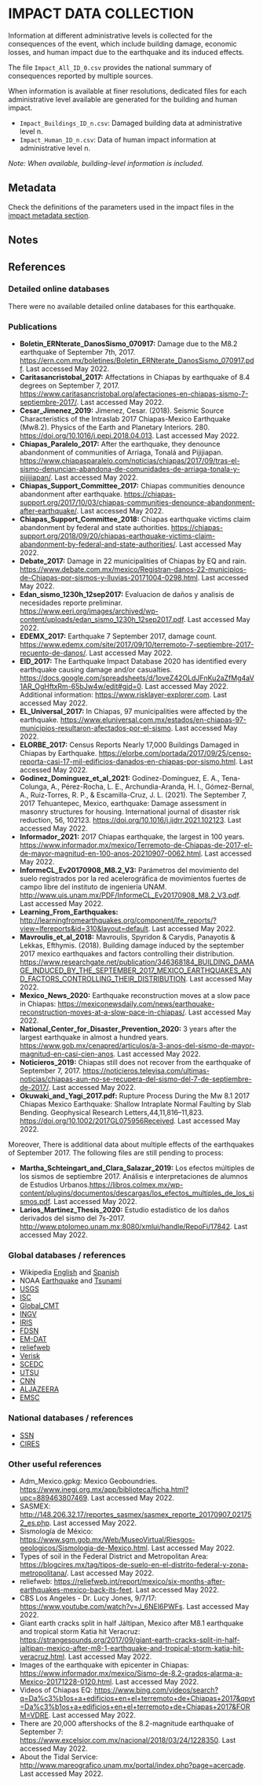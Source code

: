 # IMPACT DATA COLLECTION


Information at different administrative levels is collected for the consequences of the event, 
which include building damage, economic losses, and human impact due to the earthquake and its induced effects.

The file `Impact_All_ID_0.csv` provides the national summary of consequences reported by multiple sources.

When information is available at finer resolutions, dedicated files for each administrative level
available are generated for the building and human impact.

- `Impact_Buildings_ID_n.csv`: Damaged building data at administrative level n.
- `Impact_Human_ID_n.csv`: Data of human impact information at administrative level n.

_Note: When available, building-level information is included._


## Metadata

Check the definitions of the parameters used in the impact files in the [impact metadata section](https://gitlab.openquake.org/risk/ecd/-/blob/main/metadata.md#impact-data).


## Notes


## References


### Detailed online databases
There were no available detailed online databases for this earthquake.


### Publications
- **Boletin_ERNterate_DanosSismo_070917:** Damage due to the M8.2 earthquake of September 7th, 2017. https://ern.com.mx/boletines/Boletin_ERNterate_DanosSismo_070917.pdf. Last accessed May 2022.
- **Caritasancristobal_2017:** Affectations in Chiapas by earthquake of 8.4 degrees on September 7, 2017. https://www.caritasancristobal.org/afectaciones-en-chiapas-sismo-7-septiembre-2017/. Last accessed May 2022.
- **Cesar_Jimenez_2019:** Jimenez, Cesar. (2018). Seismic Source Characteristics of the Intraslab 2017 Chiapas-Mexico Earthquake (Mw8.2). Physics of the Earth and Planetary Interiors. 280. https://doi.org/10.1016/j.pepi.2018.04.013. Last accessed May 2022.
- **Chiapas_Paralelo_2017:** After the earthquake, they denounce abandonment of communities of Arriaga, Tonalá and Pijijiapan. https://www.chiapasparalelo.com/noticias/chiapas/2017/09/tras-el-sismo-denuncian-abandona-de-comunidades-de-arriaga-tonala-y-pijijiapan/. Last accessed May 2022.
- **Chiapas_Support_Committee_2017:** Chiapas communities denounce abandonment after earthquake. https://chiapas-support.org/2017/10/03/chiapas-communities-denounce-abandonment-after-earthquake/. Last accessed May 2022.
- **Chiapas_Support_Committee_2018:** Chiapas earthquake victims claim abandonment by federal and state authorities. https://chiapas-support.org/2018/09/20/chiapas-earthquake-victims-claim-abandonment-by-federal-and-state-authorities/. Last accessed May 2022. 
- **Debate_2017:** Damage in 22 municipalities of Chiapas by EQ and rain. https://www.debate.com.mx/mexico/Registran-danos-22-municipios-de-Chiapas-por-sismos-y-lluvias-20171004-0298.html. Last accessed May 2022.
- **Edan_sismo_1230h_12sep2017:** Evaluacion de daños y analisis de necesidades reporte preliminar. https://www.eeri.org/images/archived/wp-content/uploads/edan_sismo_1230h_12sep2017.pdf. Last accessed May 2022.
- **EDEMX_2017:** Earthquake 7 September 2017, damage count. https://www.edemx.com/site/2017/09/10/terremoto-7-septiembre-2017-recuento-de-danos/. Last accessed May 2022.
- **EID_2017:** The Earthquake Impact Database 2020 has identified every earthquake causing damage and/or casualties. https://docs.google.com/spreadsheets/d/1oveZ42OLdJFnKu2aZfMg4aV1AR_OgHftxRm-65bJw4w/edit#gid=0. Last accessed May 2022. Additional information: https://www.risklayer-explorer.com. Last accessed May 2022.
- **EL_Universal_2017:** In Chiapas, 97 municipalities were affected by the earthquake. https://www.eluniversal.com.mx/estados/en-chiapas-97-municipios-resultaron-afectados-por-el-sismo. Last accessed May 2022.
- **ELORBE_2017:** Census Reports Nearly 17,000 Buildings Damaged in Chiapas by Earthquake. https://elorbe.com/portada/2017/09/25/censo-reporta-casi-17-mil-edificios-danados-en-chiapas-por-sismo.html. Last accessed May 2022.
- **Godinez_Dominguez_et_al_2021:** Godínez-Domínguez, E. A., Tena-Colunga, A., Pérez-Rocha, L. E., Archundia-Aranda, H. I., Gómez-Bernal, A., Ruiz-Torres, R. P., & Escamilla-Cruz, J. L. (2021). The September 7, 2017 Tehuantepec, Mexico, earthquake: Damage assessment in masonry structures for housing. International journal of disaster risk reduction, 56, 102123. https://doi.org/10.1016/j.ijdrr.2021.102123. Last accessed May 2022.
- **Informador_2021:** 2017 Chiapas earthquake, the largest in 100 years. https://www.informador.mx/mexico/Terremoto-de-Chiapas-de-2017-el-de-mayor-magnitud-en-100-anos-20210907-0062.html. Last accessed May 2022.
- **InformeCL_Ev20170908_M8.2_V3:** Parámetros del movimiento del suelo registrados por la red acelerográfica de movimientos fuertes de campo libre del instituto de ingeniería UNAM. http://www.uis.unam.mx/PDF/InformeCL_Ev20170908_M8.2_V3.pdf. Last accessed May 2022. 
- **Learning_From_Earthquakes:** http://learningfromearthquakes.org/component/lfe_reports/?view=lfereports&id=310&layout=default. Last accessed May 2022.
- **Mavroulis_et_al_2018:** Mavroulis, Spyridon & Carydis, Panayotis & Lekkas, Efthymis. (2018). Building damage induced by the september 2017 mexico earthquakes and factors controlling their distribution. https://www.researchgate.net/publication/346368184_BUILDING_DAMAGE_INDUCED_BY_THE_SEPTEMBER_2017_MEXICO_EARTHQUAKES_AND_FACTORS_CONTROLLING_THEIR_DISTRIBUTION. Last accessed May 2022.
- **Mexico_News_2020:** Earthquake reconstruction moves at a slow pace in Chiapas: https://mexiconewsdaily.com/news/earthquake-reconstruction-moves-at-a-slow-pace-in-chiapas/. Last accessed May 2022.
- **National_Center_for_Disaster_Prevention_2020:**  3 years after the largest earthquake in almost a hundred years. https://www.gob.mx/cenapred/articulos/a-3-anos-del-sismo-de-mayor-magnitud-en-casi-cien-anos. Last accessed May 2022.
- **Noticieros_2019:** Chiapas still does not recover from the earthquake of September 7, 2017. https://noticieros.televisa.com/ultimas-noticias/chiapas-aun-no-se-recupera-del-sismo-del-7-de-septiembre-de-2017/. Last accessed May 2022.
- **Okuwaki_and_Yagi_2017.pdf:** Rupture Process During the Mw 8.1 2017 Chiapas Mexico Earthquake: Shallow Intraplate Normal Faulting by Slab Bending. Geophysical Research Letters,44,11,816–11,823. https://doi.org/10.1002/2017GL075956Received.  Last accessed May 2022.

Moreover, There is additional data about multiple effects of the earthquakes of September 2017. The following files are still pending to process:
- **Martha_Schteingart_and_Clara_Salazar_2019:** Los efectos múltiples de los sismos de septiembre 2017. Análisis e interpretaciones de alumnos de Estudios Urbanos.https://libros.colmex.mx/wp-content/plugins/documentos/descargas/los_efectos_multiples_de_los_sismos.pdf. Last accessed May 2022.
- **Larios_Martinez_Thesis_2020:** Estudio estadístico de los daños derivados del sismo del 7s-2017. http://www.ptolomeo.unam.mx:8080/xmlui/handle/RepoFi/17842. Last accessed May 2022.


### Global databases / references
- Wikipedia [English](https://en.wikipedia.org/wiki/2017_Chiapas_earthquake) and [Spanish](https://es.wikipedia.org/wiki/Terremoto_de_Chiapas_de_2017)
- NOAA [Earthquake](https://www.ngdc.noaa.gov/hazel/view/hazards/earthquake/event-more-info/10266) and [Tsunami](https://www.ngdc.noaa.gov/hazel/view/hazards/tsunami/event-more-info/5658)
- [USGS](https://earthquake.usgs.gov/earthquakes/eventpage/us2000ahv0/executive) 
- [ISC](http://www.isc.ac.uk/cgi-bin/web-db-run?event_id=611600536&out_format=ISF2&request=COMPREHENSIVE)
- [Global_CMT](https://www.globalcmt.org/cgi-bin/globalcmt-cgi-bin/CMT5/form?itype=ymd&yr=2017&mo=9&day=8&oyr=2017&omo=9&oday=9&jyr=1976&jday=1&ojyr=1976&ojday=1&otype=nd&nday=1&lmw=8&umw=10&lms=0&ums=10&lmb=0&umb=10&llat=-90&ulat=90&llon=-180&ulon=180&lhd=0&uhd=1000&lts=-9999&uts=9999&lpe1=0&upe1=90&lpe2=0&upe2=90&list=0)
- [INGV](http://cnt.rm.ingv.it/event/16994141)
- [IRIS](http://ds.iris.edu/spud/momenttensor/17998415)
- [FDSN](https://www.fdsn.org/networks/detail/MX/)
- [EM-DAT](https://public.emdat.be/data)
- [reliefweb](https://reliefweb.int/report/mexico/six-months-after-earthquakes-mexico-back-its-feet)
- [Verisk](https://www.air-worldwide.com/news-and-events/press-releases/air-worldwide-estimates-insured-losses-for-september-7-chiapas-mexico-m8-1-earthquake/)
- [SCEDC](https://service.scedc.caltech.edu/eq-catalogs/date_mag_loc.php)
- [UTSU](https://iisee.kenken.go.jp/cgi-bin/utsu/result_eng.cgi)
- [CNN](https://edition.cnn.com/2017/09/08/americas/earthquake-hits-off-the-coast-of-southern-mexico/index.html)
- [ALJAZEERA](https://www.aljazeera.com/news/2017/9/9/magnitude-8-1-earthquake-strikes-off-southern-mexico)
- [EMSC](https://www.emsc-csem.org/Earthquake/earthquake.php?id=616600)


### National databases / references
- [SSN](http://www2.ssn.unam.mx:8080/catalogo/)
- [CIRES](http://www.cires.org.mx/racm_mapainteractivo/)


### Other useful references
- Adm_Mexico.gpkg: Mexico Geoboundries. https://www.inegi.org.mx/app/biblioteca/ficha.html?upc=889463807469. Last accessed May 2022.  
- SASMEX: http://148.206.32.17/reportes_sasmex/sasmex_reporte_20170907_021752_es.php. Last accessed May 2022.
- Sismología de México: https://www.sgm.gob.mx/Web/MuseoVirtual/Riesgos-geologicos/Sismologia-de-Mexico.html. Last accessed May 2022.
- Types of soil in the Federal District and Metropolitan Area: https://blogcires.mx/tag/tipos-de-suelo-en-el-distrito-federal-y-zona-metropolitana/. Last accessed May 2022.
- reliefweb: https://reliefweb.int/report/mexico/six-months-after-earthquakes-mexico-back-its-feet. Last accessed May 2022.
- CBS Los Angeles - Dr. Lucy Jones, 9/7/17: https://www.youtube.com/watch?v=J_6NEl6PWFs. Last accessed May 2022.
- Giant earth cracks split in half Jáltipan, Mexico after M8.1 earthquake and tropical storm Katia hit Veracruz: https://strangesounds.org/2017/09/giant-earth-cracks-split-in-half-jaltipan-mexico-after-m8-1-earthquake-and-tropical-storm-katia-hit-veracruz.html. Last accessed May 2022.
- Images of the earthquake with epicenter in Chiapas: https://www.informador.mx/mexico/Sismo-de-8.2-grados-alarma-a-Mexico-20171228-0120.html. Last accessed May 2022.
- Videos of Chiapas EQ: https://www.bing.com/videos/search?q=Da%c3%b1os+a+edificios+en+el+terremoto+de+Chiapas+2017&qpvt=Da%c3%b1os+a+edificios+en+el+terremoto+de+Chiapas+2017&FORM=VDRE. Last accessed May 2022.
- There are 20,000 aftershocks of the 8.2-magnitude earthquake of September 7: https://www.excelsior.com.mx/nacional/2018/03/24/1228350. Last accessed May 2022.
- About the Tidal Service: http://www.mareografico.unam.mx/portal/index.php?page=acercade. Last accessed May 2022.